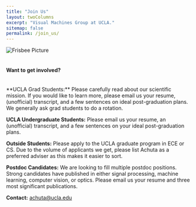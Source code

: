 ```yaml
---
title: "Join Us"
layout: twoColumns
excerpt: "Visual Machines Group at UCLA."
sitemap: false
permalink: /join_us/
---
```

![Frisbee Picture](/assets/images/vmg_frisbee_2019.png)
<br>
<br>
#### Want to get involved?
<br>
**UCLA Grad Students:** Please carefully read about our scientific mission. If you would like to learn more, please email us your resume, (unofficial) transcript, and a few sentences on ideal post-graduation plans. We generally ask grad students to do a rotation.

**UCLA Undergraduate Students:** Please email us your resume, an (unofficial) transcript, and a few sentences on your ideal post-graduation plans.

**Outside Students:** Please apply to the UCLA graduate program in ECE or CS. Due to the volume of applicants we get, please list Achuta as a preferred adviser as this makes it easier to sort.

**Postdoc Candidates:** We are looking to fill multiple postdoc positions. Strong candidates have published in either signal processing, machine learning, computer vision, or optics. Please email us your resume and three most significant publications.

**Contact:** [achuta@ucla.edu](mailto:achuta@ucla.edu)
